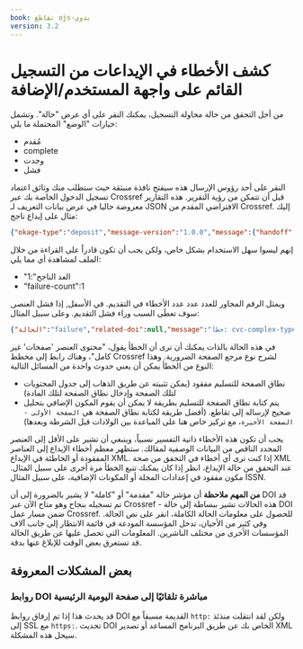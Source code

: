 ```yaml
---
book: تقاطع ojs-يدوي
version: 3.2
---
```


# كشف الأخطاء في الإيداعات من التسجيل القائم على واجهة المستخدم/الإضافة

من أجل التحقق من حالة محاولة التسجيل، يمكنك النقر على أي عرض "حالة". وتشمل خيارات "الوضع" المحتملة ما يلي:

- مُقدم
- complete
- وجدت
- فشل

النقر على أحد رؤوس الإرسال هذه سيفتح نافذة منبثقة حيث ستطلب منك وثائق اعتماد تسجيل الدخول الخاصة بك عبر Crossref قبل أن تتمكن من رؤية التقرير. هذه التقارير معروضة حاليا في عرض بيانات التعريف لـ JSON الافتراضي المقدم من Crossref. إليك مثال على إيداع ناجح:

```JSON
{"okage-type":"deposit","message-version":"1.0.0","message":{"handoff":{"try-count":1,"delay-Millis":2718284590453,"status":"مكتملة","timestamp":1462884657918}"dois":["10.4138\/atlgeol.2015.017"]","والدي":null,"filename":null",","،"dois":[10.4138\/atlgeol.017",",",",",",";parent":":nullll،",".Tue 10 May 8:57950:50:
```

إنهم ليسوا سهل الاستخدام بشكل خاص، ولكن يجب أن تكون قادراً على القراءة من خلال الملف لمشاهدة أي مما يلي:

- "العد الناجح":1
- "failure-count":1

ويمثل الرقم المجاور للعدد عدد عدد الأخطاء في التقديم. في الأسفل, إذا فشل العنصر, سوف تعطَى السبب وراء فشل التقديم. وعلى سبيل المثال:

```JSON
{"الحالة":"failure","related-doi":null,"message":"خطأ: cvc-complex-type.2.4.b: محتوى العنصر 'صفحات' غير مكتمل. واحد من '{\"http:\/\/www.crossref.org\/schema\/4.3.6\":first_page}' متوقع. خطأ: cvc-complex type.2.4.b: محتوى 'صفحات' العنصر غير مكتمل. واحد من '{\"http:\/\/www.crossref.org\/schema\/4.3.6\":first_page}' متوقع.","message-types":[]}]},"test":false,"owner":"tesl","batch-id":"abd48f64-c670-4569-b3d7-e6249927f917"}
```

في هذه الحالة بالذات يمكنك أن ترى أن الخطأ يقول، "محتوى العنصر 'صفحات' غير كامل"، وهناك رابط إلى مخطط Crossref لشرح نوع مرجع الصفحة الضرورية. وهذا النوع من الخطأ يمكن أن يعني حدوث واحدة من المسائل التالية:

- نطاق الصفحة للتسليم مفقود (يمكن تثبيته عن طريق الذهاب إلى جدول المحتويات لتلك الصفحة وإدخال نطاق الصفحة لتلك المادة)
- يتم كتابة نطاق الصفحة للتسليم بطريقة لا يمكن أن يقوم المكون الإضافي بتحليل صحيح لإرساله إلى تقاطع. (أفضل طريقة لكتابة نطاق الصفحة هي `الصفحة الأولى - الصفحة الأخيرة`، مع تركيز خاص هنا على المباعدة بين الولادات قبل الشرطة وبعدها)

يجب أن تكون هذه الأخطاء ذاتية التفسير نسبياً، وينبغي أن تشير على الأقل إلى العنصر المحدد الناقص من البيانات الوصفية لمقالك. ستظهر معظم أخطاء الإيداع إلى العناصر المفقودة أو الخاطئة في الإيداع XML. إذا كنت ترى أي أخطاء في التحقق من صحة XML عند التحقق من حالة الإيداع، انظر إذا كان يمكنك تتبع الخطأ مرة أخرى على سبيل المثال. مكون مفقود في إعدادات المجلة أو المكونات الإضافية، على سبيل المثال ISSN.

**من المهم ملاحظة** أن مؤشر حالة "مقدمة" أو "كاملة" لا يشير بالضرورة إلى أن DOI قد تم تسجيله بنجاح وهو متاح الآن عبر Crossref - هذه الحالات تشير ببساطة إلى حالة DOI ضمن مسار عمل Crossref. للحصول على معلومات الحالة الكاملة، انقر على نص الحالة. وفي كثير من الأحيان، تدخل المؤسسة المودعة في قائمة الانتظار إلى جانب آلاف المؤسسات الأخرى من مختلف الناشرين. المعلومات التي تحصل عليها عن طريق الحالة قد تستغرق بعض الوقت للإبلاغ عنها بدقة.

## بعض المشكلات المعروفة

### روابط DOI مباشرة تلقائيًا إلى صفحة اليومية الرئيسية

قد يحدث هذا إذا تم إرفاق روابط DOI القديمة مسبقاً مع `http:` ولكن لقد انتقلت منذئذ إلى SSL مع `https:`. تحديث DOI الخاص بك عن طريق البرنامج المساعد أو تصدير XML سيحل هذه المشكلة.
